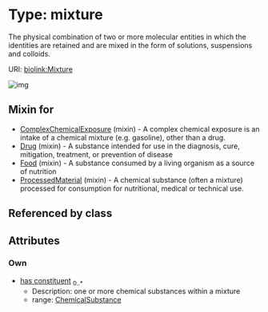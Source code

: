 
# Type: mixture


The physical combination of two or more molecular entities in which the identities are retained and are mixed in the form of solutions, suspensions and colloids.

URI: [biolink:Mixture](https://w3id.org/biolink/vocab/Mixture)


![img](http://yuml.me/diagram/nofunky;dir:TB/class/[ChemicalSubstance]<has%20constituent%200..*-%20[Mixture],[ProcessedMaterial]uses%20-.->[Mixture],[Food]uses%20-.->[Mixture],[Drug]uses%20-.->[Mixture],[ComplexChemicalExposure]uses%20-.->[Mixture],[ProcessedMaterial],[Food],[Drug],[ComplexChemicalExposure],[ChemicalSubstance])

## Mixin for

 * [ComplexChemicalExposure](ComplexChemicalExposure.md) (mixin)  - A complex chemical exposure is an intake of a chemical mixture (e.g. gasoline), other than a drug.
 * [Drug](Drug.md) (mixin)  - A substance intended for use in the diagnosis, cure, mitigation, treatment, or prevention of disease
 * [Food](Food.md) (mixin)  - A substance consumed by a living organism as a source of nutrition
 * [ProcessedMaterial](ProcessedMaterial.md) (mixin)  - A chemical substance (often a mixture) processed for consumption for nutritional, medical or technical use.

## Referenced by class


## Attributes


### Own

 * [has constituent](has_constituent.md)  <sub>0..*</sub>
    * Description: one or more chemical substances within a mixture
    * range: [ChemicalSubstance](ChemicalSubstance.md)
